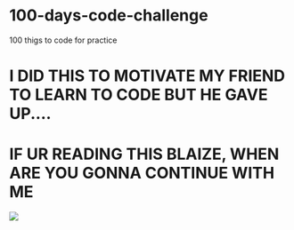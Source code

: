 # 100-days-code-challenge
100 thigs to code for practice

# I DID THIS TO MOTIVATE MY FRIEND TO LEARN TO CODE BUT HE GAVE UP....
# IF UR READING THIS BLAIZE, WHEN ARE YOU GONNA CONTINUE WITH ME 

<img src="https://i1.sndcdn.com/artworks-a935YgG1ImjsiNn3-ZQfvpg-t500x500.jpg" />
